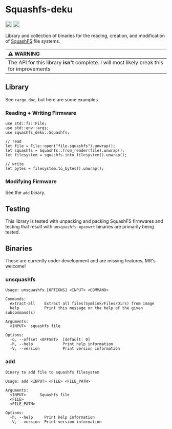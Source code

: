 Squashfs-deku
===============================

[<img alt="github" src="https://img.shields.io/badge/github-wcampbell0x2a/squashfs--deku-8da0cb?style=for-the-badge&labelColor=555555&logo=github" height="20">](https://github.com/wcampbell0x2a/squashfs-deku)
[<img alt="build status" src="https://img.shields.io/github/actions/workflow/status/wcampbell0x2a/squashfs-deku/main.yml?branch=master&style=for-the-badge" height="20">](https://github.com/wcampbell0x2a/squashfs-deku/actions?query=branch%3Amaster)

Library and collection of binaries for the reading, creation, and modification 
of [SquashFS](https://en.wikipedia.org/wiki/SquashFS) file systems.

| :warning: WARNING                                                                          |
|:-------------------------------------------------------------------------------------------|
| The API for this library **isn't** complete. I will most likely break this for improvements |

## Library
See `cargo doc`, but here are some examples
### Reading + Writing Firmware
```rust, ignore
use std::fs::File;
use std::env::args;
use squashfs_deku::Squashfs;

// read
let file = File::open("file.squashfs").unwrap();
let squashfs = Squashfs::from_reader(file).unwrap();
let filesystem = squashfs.into_filesystem().unwrap();

// write
let bytes = filesystem.to_bytes().unwrap();
```

### Modifying Firmware
See the `add` binary.

## Testing
This library is tested with unpacking and packing SquashFS firmwares and testing that result with `unsquashfs`.
`openwrt` binaries are primarily being tested.

## Binaries
These are currently under development and are missing features, MR's welcome!

### unsquashfs
```console
Usage: unsquashfs [OPTIONS] <INPUT> <COMMAND>

Commands:
  extract-all    Extract all files(Symlink/Files/Dirs) from image
  help           Print this message or the help of the given subcommand(s)

Arguments:
  <INPUT>  squashfs file

Options:
  -o, --offset <OFFSET>  [default: 0]
  -h, --help             Print help information
  -V, --version          Print version information
```
### add
```console
Binary to add file to squashfs filesystem

Usage: add <INPUT> <FILE> <FILE_PATH>

Arguments:
  <INPUT>      Squashfs file
  <FILE>
  <FILE_PATH>

Options:
  -h, --help     Print help information
  -V, --version  Print version information
```
